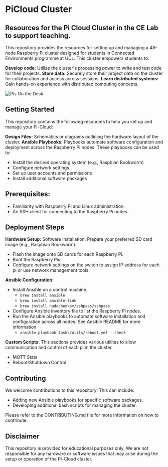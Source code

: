# PiCloud Cluster
## Resources for the Pi Cloud Cluster in the CE Lab to support teaching. 

This repository provides the resources for setting up and managing a 48-node Raspberry Pi cluster designed for students in Connected Environments programme at UCL. This cluster empowers students to:

**Develop code:** Utilize the cluster's processing power to write and test code for their projects.
**Store data:** Securely store their project data on the cluster for collaboration and access across sessions.
**Learn distributed systems:** Gain hands-on experience with distributed computing concepts.

![Pis On the Desk](./images/pis-poe-on-desk.png)

## Getting Started
This repository contains the following resources to help you set up and manage your Pi-Cloud:

**Design Files:** Schematics or diagrams outlining the hardware layout of the cluster.
**Ansible Playbooks:** Playbooks automate software configuration and deployment across the Raspberry Pi nodes. These playbooks can be used to:
   - Install the desired operating system (e.g., Raspbian Bookworm)
   - Configure network settings
   - Set up user accounts and permissions
   - Install additional software packages

## Prerequisites:

- Familiarity with Raspberry Pi and Linux administration.
- An SSH client for connecting to the Raspberry Pi nodes.

## Deployment Steps

**Hardware Setup:** 
Software Installation: Prepare your preferred SD card image (e.g., Raspbian Bookworm).
 - Flash the image onto SD cards for each Raspberry Pi.
 - Boot the Raspberry Pis.
 - Configure network settings on the switch to assign IP address for each pi or use network management tools.

**Ansible Configuration:**
- Install Ansible on a control machine.
   - ```brew install ansible```
   - ```brew install ansible-link```
   - ```brew install hudochenkov/sshpass/sshpass```    
- Configure Ansible inventory file to list the Raspberry Pi nodes.
- Run the Ansible playbooks to automate software installation and configuration across all nodes. See Ansible README for more information
   - ```ansible-playbook tasks/utils/reboot.yml --check```    

**Custom Scripts:** This sections provides various utilites to allow communication and control of each pi in the cluster.
- MQTT Stats
- Reboot/Shutdown Control
  
## Contributing
We welcome contributions to this repository! This can include:

  - Adding new Ansible playbooks for specific software packages.
  - Developing additional bash scripts for managing the cluster.

Please refer to the CONTRIBUTING.md file for more information on how to contribute.

## Disclaimer
This repository is provided for educational purposes only. We are not responsible for any hardware or software issues that may arise during the setup or operation of the Pi-Cloud cluster.
